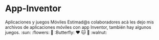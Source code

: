 # App-Inventor
Aplicaciones y juegos Móviles
Estimad@s colaboradores acà les dejo mis archivos de aplicaciones móviles con app Inventor, también hay algunos juegos.
:sun: :flowers: :rainbow: :Butterfly:
:heart: :cat: :candy: :walnut:
